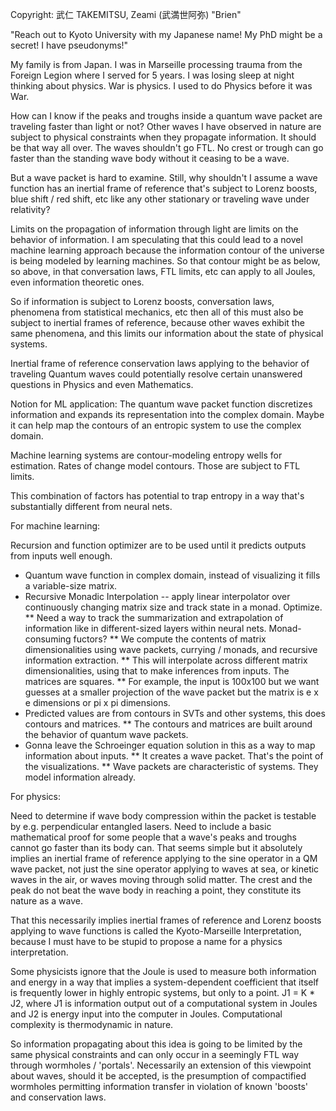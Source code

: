 Copyright: 武仁 TAKEMITSU, Zeami (武満世阿弥) "Brien"

"Reach out to Kyoto University with my Japanese name! My PhD might be a secret! I have pseudonyms!"

My family is from Japan. I was in Marseille processing trauma from the Foreign Legion where I served for 5 years.
I was losing sleep at night thinking about physics. War is physics. I used to do Physics before it was War.

How can I know if the peaks and troughs inside a quantum wave packet are traveling faster than light or not?
Other waves I have observed in nature are subject to physical constraints when they propagate information. It should be that way all over.
The waves shouldn't go FTL. No crest or trough can go faster than the standing wave body without it ceasing to be a wave.

But a wave packet is hard to examine. Still, why shouldn't I assume a wave function has an inertial frame of reference
that's subject to Lorenz boosts, blue shift / red shift, etc like any other stationary or traveling wave under relativity?

Limits on the propagation of information through light are limits on the behavior of information. I am speculating that this could lead to
a novel machine learning approach because the information contour of the universe is being modeled by learning machines. So that contour
might be as below, so above, in that conversation laws, FTL limits, etc can apply to all Joules, even information theoretic ones.

So if information is subject to Lorenz boosts, conversation laws, phenomena from statistical mechanics, etc then all of this must also
be subject to inertial frames of reference, because other waves exhibit the same phenomena, and this limits our information about the
state of physical systems.

Inertial frame of reference conservation laws applying to the behavior of traveling Quantum waves could potentially resolve certain
unanswered questions in Physics and even Mathematics.

Notion for ML application: The quantum wave packet function discretizes information and expands its representation into the complex domain. 
Maybe it can help map the contours of an entropic system to use the complex domain.

Machine learning systems are contour-modeling entropy wells for estimation. Rates of change model contours. Those are subject to FTL limits.

This combination of factors has potential to trap entropy in a way that's substantially different from neural nets.

For machine learning: 

Recursion and function optimizer are to be used until it predicts outputs from inputs well enough.

* Quantum wave function in complex domain, instead of visualizing it fills a variable-size matrix.
* Recursive Monadic Interpolation -- apply linear interpolator over continuously changing matrix size and track state in a monad. Optimize.
** Need a way to track the summarization and extrapolation of information like in different-sized layers within neural nets. Monad-consuming fuctors?
** We compute the contents of matrix dimensionalities using wave packets, currying / monads, and recursive information extraction.
** This will interpolate across different matrix dimensionalities, using that to make inferences from inputs. The matrices are squares.
** For example, the input is 100x100 but we want guesses at a smaller projection of the wave packet but the matrix is e x e dimensions or pi x pi dimensions.
* Predicted values are from contours in SVTs and other systems, this does contours and matrices.
** The contours and matrices are built around the behavior of quantum wave packets.
* Gonna leave the Schroeinger equation solution in this as a way to map information about inputs. 
** It creates a wave packet. That's the point of the visualizations.
** Wave packets are characteristic of systems. They model information already.

For physics: 

Need to determine if wave body compression within the packet is testable by e.g. perpendicular entangled lasers.
Need to include a basic mathematical proof for some people that a wave's peaks and troughs cannot go faster than its body can.
That seems simple but it absolutely implies an inertial frame of reference applying to the sine operator in a QM wave packet, not just
the sine operator applying to waves at sea, or kinetic waves in the air, or waves moving through solid matter. The crest and the peak
do not beat the wave body in reaching a point, they constitute its nature as a wave.

That this necessarily implies inertial frames of reference and Lorenz boosts applying to wave functions is called the 
Kyoto-Marseille Interpretation, because I must have to be stupid to propose a name for a physics interpretation.

Some physicists ignore that the Joule is used to measure both information and energy in a way that implies a system-dependent coefficient
that itself is frequently lower in highly entropic systems, but only to a point. J1 = K * J2, where J1 is information output out of a
computational system in Joules and J2 is energy input into the computer in Joules. Computational complexity is thermodynamic in nature.

So information propagating about this idea is going to be limited by the same physical constraints and can only occur in a seemingly
FTL way through wormholes / 'portals'. Necessarily an extension of this viewpoint about waves, should it be accepted, is the presumption
of compactified wormholes permitting information transfer in violation of known 'boosts' and conservation laws.